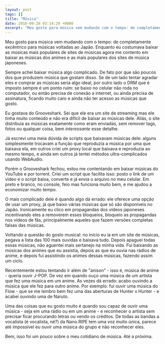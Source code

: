 ```yaml
---
layout: post
tags: []
title: "Música"
date: 2016-09-20 03:14:29 +0000
excerpt: "Meu gosto para música vem mudando com o tempo: de completamente excêntrico para músicas voltadas ao Japão. Enquanto eu costumava baixar as..."
---
```


Meu gosto para música vem mudando com o tempo: de completamente excêntrico para músicas voltadas ao Japão. Enquanto eu costumava baixar as músicas mais populares de sites de músicas agora me contento em baixar as músicas dos animes e as mais populares dos sites de música japoneses.

Sempre achei baixar música algo complicado. De fato por que são poucos dos que produzem música que gostam disso. Se de um lado tentar agradar eles e comprar as músicas seria algo ideal, por outro lado o DRM que é imposto sempre é um ponto ruim: se baixo no celular não roda no computador, ou então precisa de conexão a internet, ou ainda precisa de assinatura, ficando muito caro e ainda não ter acesso as músicas que gosto.

Eu gostava do Grooveshark. Sei que ele era um site de streaming mas ele tinha muito conteúdo e não era difícil de baixar as músicas dele. Aliás, o site distribuia as músicas exatamente como eram enviadas, sem remover tags, fotos ou qualquer coisa, bem *interessante* esse detalhe.

Já escrevi uma meia dúvida de scripts que baixavam músicas dele: alguns simplesmente trocavam a função que reproduzia a música por uma que baixava ela, em outros criei um proxy local que baixava e reproduzia ao mesmo tempo, e ainda em outros já tentei métodos ultra-complicados usando WebAudio.

Porém o Grooveshark fechou, estou me contentando em baixar músicas do YouTube e por torrent. Criei um script que facilita isso: posto o link de um vídeo e o script baixa, converte e já envia o arquivo no meu celular. Em preto e branco, no console, feio mas funciona muito bem, e me ajudou a economizar muito tempo.

O mais complicado dele é quando algo dá errado: ele oferece uma opção de usar um proxy, já que baixo várias músicas que só são disponíveis no Japão. Ironicamente eu clico em propagandas dos vídeos japoneses incentivando eles a removerem esses bloqueios, bloqueio as propagandas nos vídeos de fãs, principalmente aqueles que fazem versões completas falsas das músicas.

Voltando a questão do gosto musical: no início eu ia em um site de músicas, pegava a lista das 100 mais ouvidas e baixava tudo. Depois apaguei todas essas músicas, não aguentei mais sertanejo na minha vida. Fui baixando as músicas dos animes que eu assistia, depois as que eu ouvia nas rádios de anime, e depois fui assistindo os animes dessas músicas, fazendo assim um ciclo.

Recentemente estou tentando ir além de "anison" - isso é, música de anime - queria ouvir J-POP. De vez em quando ouço uma música de um artista que fez uma música em um anime. As vezes dá errado: acabo ouvindo a música que ele fez para outro anime. Por exemplo: fui ouvir uma música do Flow - que se me lembro bem fez uma das aberturas de Hunter x Hunter - e acabei ouvindo uma de Naruto.

Uma das coisas que eu gosto muito é quando sou capaz de ouvir uma música - seja em uma rádio ou em um anime - e reconhecer o artista sem precisar ficar procurando letras ou vendo os créditos. De todas as bandas a vocalista (é vocalista, né?) da Nano.RIPE tem uma voz muito única, parece até impossível eu ouvir uma música do grupo e não reconhecer eles.

Bem, isso foi um pouco sobre o meu cotidiano de música. Até a próxima.